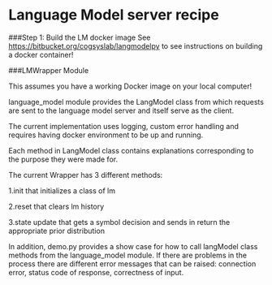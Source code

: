 # Language Model server recipe

###Step 1: Build the LM docker image
See https://bitbucket.org/cogsyslab/langmodelpy to see instructions on building a docker container!


###LMWrapper Module

This assumes you have a working Docker image on your local computer!

language_model module provides the LangModel class from which requests are sent to the language model server and itself serve as the client. 

The current implementation uses logging, custom error handling and requires having docker environment to be up and running. 

Each method in LangModel class contains explanations corresponding to the purpose they were made for. 

The current Wrapper has 3 different methods: 

1.init that initializes a class of lm

2.reset that clears lm history

3.state update that gets a symbol decision and sends in return the appropriate prior distribution

In addition, demo.py provides a show case for how to call langModel class methods from the language_model module.
If there are problems in the process there are different error messages that can be raised: connection error, status code of response, correctness of input. 
